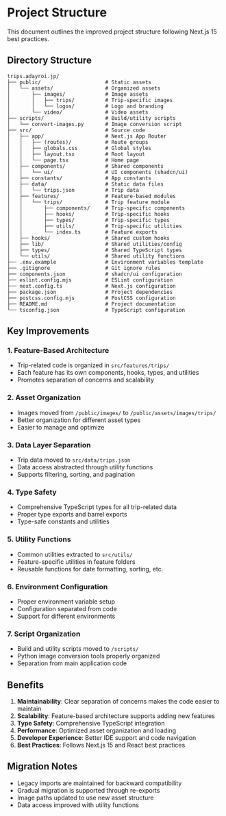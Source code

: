 # Project Structure

This document outlines the improved project structure following Next.js 15 best practices.

## Directory Structure

```
trips.adayroi.jp/
├── public/                     # Static assets
│   └── assets/                 # Organized assets
│       ├── images/             # Image assets
│       │   ├── trips/          # Trip-specific images
│       │   └── logos/          # Logo and branding
│       └── video/              # Video assets
├── scripts/                    # Build/utility scripts
│   └── convert-images.py       # Image conversion script
├── src/                        # Source code
│   ├── app/                    # Next.js App Router
│   │   ├── (routes)/           # Route groups
│   │   ├── globals.css         # Global styles
│   │   ├── layout.tsx          # Root layout
│   │   └── page.tsx            # Home page
│   ├── components/             # Shared components
│   │   └── ui/                 # UI components (shadcn/ui)
│   ├── constants/              # App constants
│   ├── data/                   # Static data files
│   │   └── trips.json          # Trip data
│   ├── features/               # Feature-based modules
│   │   └── trips/              # Trip feature module
│   │       ├── components/     # Trip-specific components
│   │       ├── hooks/          # Trip-specific hooks
│   │       ├── types/          # Trip-specific types
│   │       ├── utils/          # Trip-specific utilities
│   │       └── index.ts        # Feature exports
│   ├── hooks/                  # Shared custom hooks
│   ├── lib/                    # Shared utilities/config
│   ├── types/                  # Shared TypeScript types
│   └── utils/                  # Shared utility functions
├── .env.example                # Environment variables template
├── .gitignore                  # Git ignore rules
├── components.json             # shadcn/ui configuration
├── eslint.config.mjs           # ESLint configuration
├── next.config.ts              # Next.js configuration
├── package.json                # Project dependencies
├── postcss.config.mjs          # PostCSS configuration
├── README.md                   # Project documentation
└── tsconfig.json               # TypeScript configuration
```

## Key Improvements

### 1. Feature-Based Architecture

- Trip-related code is organized in `src/features/trips/`
- Each feature has its own components, hooks, types, and utilities
- Promotes separation of concerns and scalability

### 2. Asset Organization

- Images moved from `/public/images/` to `/public/assets/images/trips/`
- Better organization for different asset types
- Easier to manage and optimize

### 3. Data Layer Separation

- Trip data moved to `src/data/trips.json`
- Data access abstracted through utility functions
- Supports filtering, sorting, and pagination

### 4. Type Safety

- Comprehensive TypeScript types for all trip-related data
- Proper type exports and barrel exports
- Type-safe constants and utilities

### 5. Utility Functions

- Common utilities extracted to `src/utils/`
- Feature-specific utilities in feature folders
- Reusable functions for date formatting, sorting, etc.

### 6. Environment Configuration

- Proper environment variable setup
- Configuration separated from code
- Support for different environments

### 7. Script Organization

- Build and utility scripts moved to `/scripts/`
- Python image conversion tools properly organized
- Separation from main application code

## Benefits

1. **Maintainability**: Clear separation of concerns makes the code easier to maintain
2. **Scalability**: Feature-based architecture supports adding new features
3. **Type Safety**: Comprehensive TypeScript integration
4. **Performance**: Optimized asset organization and loading
5. **Developer Experience**: Better IDE support and code navigation
6. **Best Practices**: Follows Next.js 15 and React best practices

## Migration Notes

- Legacy imports are maintained for backward compatibility
- Gradual migration is supported through re-exports
- Image paths updated to use new asset structure
- Data access improved with utility functions
